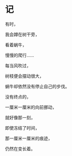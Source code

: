 # 记
有时，

我会蹲在树干旁，

看着蜗牛，

慢慢的爬行......

每当风吹过，

树枝便会摆动很大，

蜗牛却依然没有停止自己的步伐。

没有终点的，

一厘米一厘米的向前挪动，

就好像那一刻，

即使冻结了时间，

那一厘米一厘米的痕迹，

仍然在变长着。
